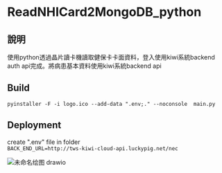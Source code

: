# ReadNHICard2MongoDB_python

## 說明
使用python透過晶片讀卡機讀取健保卡卡面資料，登入使用kiwi系統backend auth api完成。將病患基本資料使用kiwi系統backend api 
 
## Build
``` pyinstaller -F -i logo.ico --add-data ".env;." --noconsole  main.py ```

## Deployment
create ".env" file in folder   
```BACK_END_URL=http://tws-kiwi-cloud-api.luckypig.net/nec```


![未命名绘图 drawio](https://user-images.githubusercontent.com/81738019/227122180-19b3325a-88af-4858-9ed7-763deb797961.png)
